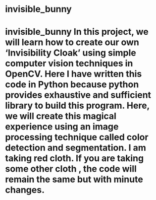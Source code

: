 # invisible_bunny
# invisible_bunny In this project, we will learn how to create our own ‘Invisibility Cloak’ using simple computer vision techniques in OpenCV.  Here I have written this code in Python because python provides exhaustive and sufficient library to build this program.  Here, we will create this magical experience using an image processing technique called color detection and segmentation.  I am taking red cloth. If you are taking some other cloth , the code will remain the same but with minute changes.
